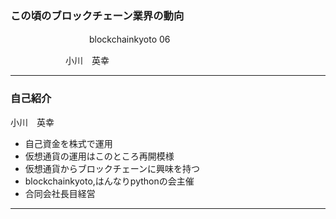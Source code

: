 

### この頃のブロックチェーン業界の動向

　　　　　　　　　blockchainkyoto 06      
    
 　　　　　　              小川　英幸

---
### 自己紹介
小川　英幸
* 自己資金を株式で運用      
* 仮想通貨の運用はこのところ再開模様    
* 仮想通貨からブロックチェーンに興味を持つ    
* blockchainkyoto,はんなりpythonの会主催
* 合同会社長目経営    
     
---
